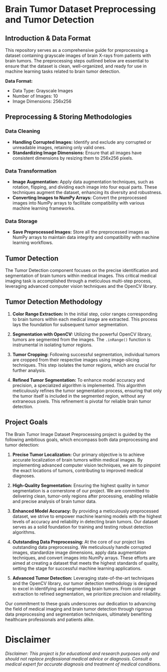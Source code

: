 # Brain Tumor Dataset Preprocessing and Tumor Detection

## Introduction & Data Format

This repository serves as a comprehensive guide for preprocessing a dataset containing grayscale images of brain X-rays from patients with brain tumors. The preprocessing steps outlined below are essential to ensure that the dataset is clean, well-organized, and ready for use in machine learning tasks related to brain tumor detection.

**Data Format:**
- Data Type: Grayscale Images
- Number of Images: 10
- Image Dimensions: 256x256

## Preprocessing & Storing Methodologies

### Data Cleaning

- **Handling Corrupted Images:** Identify and exclude any corrupted or unreadable images, retaining only valid ones.
- **Standardizing Image Dimensions:** Ensure that all images have consistent dimensions by resizing them to 256x256 pixels.

### Data Transformation

- **Image Augmentation:** Apply data augmentation techniques, such as rotation, flipping, and dividing each image into four equal parts. These techniques augment the dataset, enhancing its diversity and robustness.
- **Converting Images to NumPy Arrays:** Convert the preprocessed images into NumPy arrays to facilitate compatibility with various machine learning frameworks.

### Data Storage

- **Save Preprocessed Images:** Store all the preprocessed images as NumPy arrays to maintain data integrity and compatibility with machine learning workflows.

## Tumor Detection

The Tumor Detection component focuses on the precise identification and segmentation of brain tumors within medical images. This critical medical imaging task is accomplished through a meticulous multi-step process, leveraging advanced computer vision techniques and the OpenCV library.

## Tumor Detection Methodology

1. **Color Range Extraction:** In the initial step, color ranges corresponding to brain tumors within each medical image are extracted. This process lays the foundation for subsequent tumor segmentation.

2. **Segmentation with OpenCV:** Utilizing the powerful OpenCV library, tumors are segmented from the images. The `.inRange()` function is instrumental in isolating tumor regions.

3. **Tumor Cropping:** Following successful segmentation, individual tumors are cropped from their respective images using image-slicing techniques. This step isolates the tumor regions, which are crucial for further analysis.

4. **Refined Tumor Segmentation:** To enhance model accuracy and precision, a specialized algorithm is implemented. This algorithm meticulously refines the tumor segmentation process, ensuring that only the tumor itself is included in the segmented region, without any extraneous pixels. This refinement is pivotal for reliable brain tumor detection.

## Project Goals

The Brain Tumor Image Dataset Preprocessing project is guided by the following ambitious goals, which encompass both data preprocessing and tumor detection:

1. **Precise Tumor Localization:** Our primary objective is to achieve accurate localization of brain tumors within medical images. By implementing advanced computer vision techniques, we aim to pinpoint the exact locations of tumors, contributing to improved medical diagnoses.

2. **High-Quality Segmentation:** Ensuring the highest quality in tumor segmentation is a cornerstone of our project. We are committed to delivering clean, tumor-only regions after processing, enabling reliable and precise analysis of brain tumor data.

3. **Enhanced Model Accuracy:** By providing a meticulously preprocessed dataset, we strive to empower machine learning models with the highest levels of accuracy and reliability in detecting brain tumors. Our dataset serves as a solid foundation for training and testing robust detection algorithms.

4. **Outstanding Data Preprocessing:** At the core of our project lies outstanding data preprocessing. We meticulously handle corrupted images, standardize image dimensions, apply data augmentation techniques, and convert images into NumPy arrays. These efforts are aimed at creating a dataset that meets the highest standards of quality, setting the stage for successful machine learning applications.

5. **Advanced Tumor Detection:** Leveraging state-of-the-art techniques and the OpenCV library, our tumor detection methodology is designed to excel in identifying and segmenting brain tumors. From color range extraction to refined segmentation, we prioritize precision and reliability.

Our commitment to these goals underscores our dedication to advancing the field of medical imaging and brain tumor detection through rigorous data preprocessing and segmentation techniques, ultimately benefiting healthcare professionals and patients alike.

# Disclaimer

*Disclaimer: This project is for educational and research purposes only and should not replace professional medical advice or diagnosis. Consult a medical expert for accurate diagnosis and treatment of medical conditions.*

